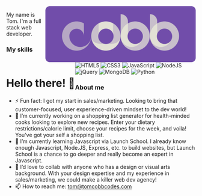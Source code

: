 <img align="right" style="float: right;" src="cobb_codes_logo_07.png" width=400px>
<h1 align="left" style="float: left;">Hello there! 👋</h1>


My name is Tom. I'm a full stack web developer.

### My skills

![HTML5](https://img.shields.io/badge/html5-%23E34F26.svg?style=for-the-badge&logo=html5&logoColor=white)
![CSS3](https://img.shields.io/badge/css3-%231572B6.svg?style=for-the-badge&logo=css3&logoColor=white)
![JavaScript](https://img.shields.io/badge/javascript-%23323330.svg?style=for-the-badge&logo=javascript&logoColor=%23F7DF1E)
![NodeJS](https://img.shields.io/badge/node.js-%234ea94b.svg?style=for-the-badge&logo=node.js&logoColor=white)
![jQuery](https://img.shields.io/badge/jQuery-0769AD?style=for-the-badge&logo=jquery&logoColor=white)
![MongoDB](https://img.shields.io/badge/MongoDB-%234ea94b.svg?style=for-the-badge&logo=mongodb&logoColor=white)
![Python](https://img.shields.io/badge/Python-3776AB?style=for-the-badge&logo=Python&logoColor=white)

### About me

- ⚡ Fun fact: I got my start in sales/marketing. Looking to bring that customer-focused, user experience-driven mindset to the dev world!
- 🔭 I’m currently working on a shopping list generator for health-minded cooks looking to explore new recipes. Enter your dietary restrictions/calorie limit, choose your recipes for the week, and voila! You've got your self a shopping list.
- 🌱 I’m currently learning Javascript via Launch School. I already know enough Javascript, Node.JS, Express, etc. to build websites, but Launch School is a chance to go deeper and really become an expert in Javascript.
- 👯 I’d love to collab with anyone who has a design or visual arts background. With your design expertise and my experience in sales/marketing, we could make a killer web dev agency!
- 📫 How to reach me: tom@tomcobbcodes.com
<!-- - 🤔 I’m looking for help with -->
<!-- - 💬 Ask me about ... -->
